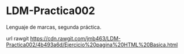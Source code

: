 # LDM-Practica002
Lenguaje de marcas, segunda práctica.

url rawgit https://cdn.rawgit.com/jmb463/LDM-Practica002/4b493a6d/Ejercicio%20pagina%20HTML%20Basica.html
